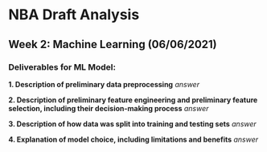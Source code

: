 # NBA Draft Analysis
## Week 2: Machine Learning (06/06/2021)

### Deliverables for ML Model:

**1. Description of preliminary data preprocessing**
_answer_

**2. Description of preliminary feature engineering and preliminary feature selection, including their decision-making process**
_answer_

**3. Description of how data was split into training and testing sets**
_answer_

**4. Explanation of model choice, including limitations and benefits**
_answer_